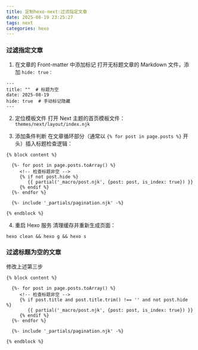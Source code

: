 ```yaml
---
title: 定制hexo-next:过滤指定文章
date: 2025-08-19 23:25:27
tags: next
categories: hexo
---
```


### 过滤指定文章

1. 在文章的 Front-matter 中添加标记
打开无标题文章的 Markdown 文件，添加 `hide: true：`

```
---
title: ""  # 标题为空
date: 2025-08-19
hide: true  # 手动标记隐藏
---
```

2. 定位模板文件
打开 Next 主题的首页模板文件：`themes/next/layout/index.njk`

3. 添加条件判断
在文章循环部分（通常以 `{% for post in page.posts %}` 开头）插入标题检查逻辑：

```
{% block content %}

  {%- for post in page.posts.toArray() %}
     <!-- 检查标题非空 -->
     {% if not post.hide %} 
        {{ partial('_macro/post.njk', {post: post, is_index: true}) }}
     {% endif %}
  {%- endfor %}

  {%- include '_partials/pagination.njk' -%}

{% endblock %}
```

4. 重启 Hexo 服务
清理缓存并重新生成页面：
```
hexo clean && hexo g && hexo s
```

### 过滤标题为空的文章

修改上述第三步

```
{% block content %}

  {%- for post in page.posts.toArray() %}
     <!-- 检查标题非空 -->
     {% if post.title and post.title.trim() !== '' and not post.hide %} 
        {{ partial('_macro/post.njk', {post: post, is_index: true}) }}
     {% endif %}
  {%- endfor %}

  {%- include '_partials/pagination.njk' -%}

{% endblock %}
```

